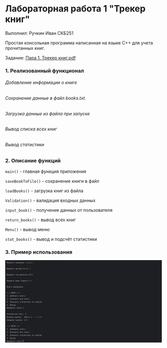 # Лабораторная работа 1 "Трекер книг" 

Выполнил: Ручкин Иван СКБ251

Простая консольная программа написанная на языке C++ для учета прочитанных книг.

Задание: [Пара 1. Трекер книг.pdf](%D0%9F%D0%B0%D1%80%D0%B0%201.%20%D0%A2%D1%80%D0%B5%D0%BA%D0%B5%D1%80%20%D0%BA%D0%BD%D0%B8%D0%B3.pdf)
### 1. Реализованный функционал

###### Добавление информации о книге 
###### Сохранение данные в файл books.txt. 
###### Загрузка данные из файла при запуске 
###### Вывод списка всех книг
###### Вывод статистики


### 2. Описание функций

`main()` - главная функция приложения

`saveBookToFile()` - сохранение книги в файл

`loadBooks()` - загрузка книг из файла 

`Validation()` - валидация входных данных

`input_book()` - получение данных от пользователя

`return_books()` - вывод всех книг

`Menu()` - вывод меню

`stat_books()` - вывод и подсчёт статистики

### 3. Пример использования

![img.png](img.png)
